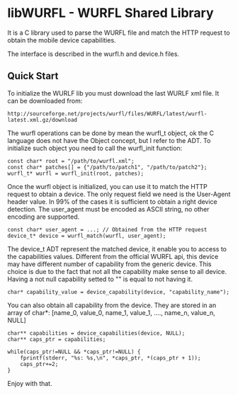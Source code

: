 libWURFL - WURFL Shared Library
==============================
It is a C library used to parse the WURFL file and match the
HTTP request to obtain the mobile device capabilities.

The interface is described in the wurfl.h and device.h files.

Quick Start
-----------
To initialize the WURLF lib you must download the last WURLF xml file. 
It can be downloaded from:
    
    http://sourceforge.net/projects/wurfl/files/WURFL/latest/wurfl-latest.xml.gz/download

The wurfl operations can be done by mean the wurfl_t object, ok the C language 
does not have the Object concept, but I refer to the ADT. To initialize such 
object you need to call the wurfl_init function:

    const char* root = "/path/to/wurfl.xml";
    const char* patches[] = {"/path/to/patch1", "/path/to/patch2"};
    wurfl_t* wurfl = wurfl_init(root, patches);

Once the wurfl object is initialized, you can use it to match the HTTP request to 
obtain a device. The only request field we need is the User-Agent header value.
In 99% of the cases it is sufficient to obtain a right device detection. The 
user_agent must be encoded as ASCII string, no other encoding are supported.

    const char* user_agent = ...; // Obtained from the HTTP request
    device_t* device = wurfl_match(wurfl, user_agent);

The device_t ADT represent the matched device, it enable you to access to the 
capabilities values. Different from the official WURFL api, this device may
have different number of capability from the generic device. This choice is due
to the fact that not all the capability make sense to all device. Having a not
null capability setted to "" is equal to not having it.

    char* capability_value = device_capability(device, "capability_name");

You can also obtain all capability from the device. They are stored in an array
of char*: [name_0, value_0, name_1, value_1, ...., name_n, value_n, NULL]

    char** capabilities = device_capabilities(device, NULL);
    char** caps_ptr = capabilities;
	
    while(caps_ptr!=NULL && *caps_ptr!=NULL) {
        fprintf(stderr, "%s: %s,\n", *caps_ptr, *(caps_ptr + 1));
        caps_ptr+=2;
    }
    
Enjoy with that.
